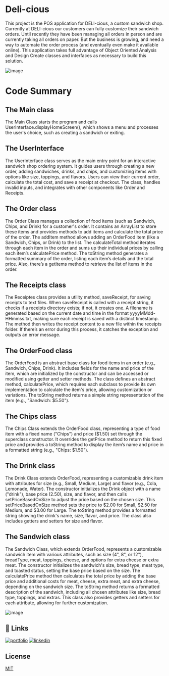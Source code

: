 # Deli-cious
This project is the POS application for DELI-cious, a custom sandwich
shop. Currently at DELI-cious our customers can fully customize their sandwich
orders. Until recently they have been managing all orders in person and are
currently taking all orders on paper. But the business is growing, and need a
way to automate the order process (and eventually even make it available
online).
This application takes full advantage of Object Oriented Analysis and
Design Create classes and interfaces as necessary to build this solution.

 ![image](https://129757024.cdn6.editmysite.com/uploads/1/2/9/7/129757024/s841251545676646705_p36_i1_w399.png)

# Code Summary
## The Main class
The Main Class starts the program and calls UserInterface.displayHomeScreen(),
which shows a menu and processes the user's choice, such as creating a sandwich or exiting.


## The UserInterface
The UserInterface class serves as the main entry point for an interactive sandwich shop ordering system.
It guides users through creating a new order, adding sandwiches, drinks, and chips, and customizing items with options like size, toppings, and flavors.
Users can view their current order, calculate the total cost, and save a receipt at checkout. The class, handles invalid inputs, and 
integrates with other components like Order and Receipts.

## The Order class
The Order Class manages a collection of food items (such as Sandwich, Chips, and Drink) for a customer's order. 
It contains an ArrayList<OrderFood> to store these items and provides methods to add items and calculate the total price of the order.
 The addItem method allows adding an OrderFood item (like a Sandwich, Chips, or Drink) to the list. 
The calculateTotal method iterates through each item in the order and sums up their individual prices by calling each item’s calculatePrice method.
 The toString method generates a formatted summary of the order, listing each item’s details and the total price.
 Also, there’s a getItems method to retrieve the list of items in the order. 

  ## The Receipts class
  The Receiptes class provides a utility method, saveReceipt, for saving receipts to text files. When saveReceipt is called with a
 receipt string, it checks if a receipts directory exists; if not, it creates one.
 A filename is generated based on the current date and time in the format yyyyMMdd-HHmmss.txt, making sure each receipt is saved with
 a distinct timestamp. The method then writes the receipt content to a new file within the receipts folder.
 If there’s an error during this process, it catches the exception and outputs an error message.

  ## The OrderFood class
  The OrderFood is an abstract base class for food items in an order (e.g., Sandwich, Chips, Drink).
 It includes fields for the name and price of the item, which are initialized by the constructor and can be accessed
 or modified using getter and setter methods. The class defines an abstract method, calculatePrice, which requires each
 subclass to provide its own implementation to calculate the item's price, allowing customization or variations.
 The toString method returns a simple string representation of the item (e.g., "Sandwich: $5.50").


  ## The Chips class
  The Chips Class extends the OrderFood class,
 representing a type of food item with a fixed name ("Chips") and price ($1.50)
 set through the superclass constructor. It overrides the getPrice method to return this fixed price and provides
 a toString method to display the item’s name and price in a formatted string (e.g., "Chips: $1.50").
 

## The Drink class
The Drink Class extends OrderFood, representing a customizable drink item with attributes for size (e.g., Small, Medium, Large)
 and flavor (e.g., Cola, Lemonade, Water). The constructor initializes the Drink object with a name ("drink"),
 base price (2.50), size, and flavor, and then calls setPriceBasedOnSize to adjust the price based on the chosen size.
 This setPriceBasedOnSize method sets the price to $2.00 for Small, $2.50 for Medium, and $3.00 for Large.
The toString method provides a formatted string showing the drink's name, size, flavor, and price.
 The class also includes getters and setters for size and flavor.


## The Sandwich class
The Sandwich Class, which extends OrderFood, represents a customizable sandwich item with various attributes,
 such as size (4", 8", or 12"), breadType, meat, toppings, cheese, and options for extra cheese or extra meat.
 The constructor initializes the sandwich's size, bread type, meat type, and toasted status, setting the base price based on the size.
 The calculatePrice method then calculates the total price by adding the base price and additional costs for meat, cheese, extra meat, and extra cheese,
 depending on the sandwich size. The toString method returns a formatted description of the sandwich,
 including all chosen attributes like size, bread type, toppings, and extras.
 This class also provides getters and setters for each attribute, allowing for further customization.


![image](https://github.com/user-attachments/assets/4bc15151-9fba-46af-9a9d-0347a1a46bd0)

## 🔗 Links
[![portfolio](https://img.shields.io/badge/my_portfolio-000?style=for-the-badge&logo=ko-fi&logoColor=white)](https://github.com/YearUpDjharness2/Deli-cious)
[![linkedin](https://img.shields.io/badge/linkedin-0A66C2?style=for-the-badge&logo=linkedin&logoColor=white)](www.linkedin.com/in/davidharness
)



## License

[MIT](https://choosealicense.com/licenses/mit/)

